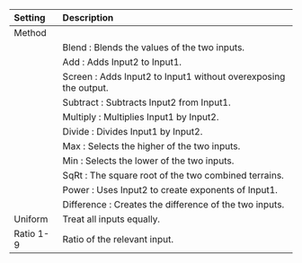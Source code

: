 | Setting     | Description              |
| :---------- | :----------------------- |
| Method  |                          |
|             | Blend : Blends the values of the two inputs.                                                         |
|             | Add : Adds Input2 to Input1.                                                                         |
|             | Screen  : Adds Input2 to Input1 without overexposing the output.                                     |
|             | Subtract  : Subtracts Input2 from Input1.                                                            |
|             | Multiply  : Multiplies Input1 by Input2.                                                             |
|             | Divide  : Divides Input1 by Input2.                                                                  |
|             | Max  : Selects the higher of the two inputs.                                                         |
|             | Min  : Selects the lower of the two inputs.                                                          |
|             | SqRt  : The square root of the two combined terrains.                                                |
|             | Power : Uses Input2 to create exponents of Input1.                                                   |
|             | Difference : Creates the difference of the two inputs.                                               |
| Uniform | Treat all inputs equally.              |
| Ratio 1-9   | Ratio of the relevant input.              |